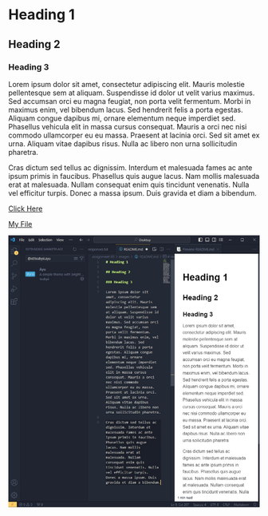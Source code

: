 # Heading 1

## Heading 2

### Heading 3

Lorem ipsum dolor sit amet, consectetur adipiscing elit. Mauris molestie pellentesque sem at aliquam. Suspendisse id dolor ut velit varius maximus. Sed accumsan orci eu magna feugiat, non porta velit fermentum. Morbi in maximus enim, vel bibendum lacus. Sed hendrerit felis a porta egestas. Aliquam congue dapibus mi, ornare elementum neque imperdiet sed. Phasellus vehicula elit in massa cursus consequat. Mauris a orci nec nisi commodo ullamcorper eu eu massa. Praesent at lacinia orci. Sed sit amet ex urna. Aliquam vitae dapibus risus. Nulla ac libero non urna sollicitudin pharetra.

Cras dictum sed tellus ac dignissim. Interdum et malesuada fames ac ante ipsum primis in faucibus. Phasellus quis augue lacus. Nam mollis malesuada erat at malesuada. Nullam consequat enim quis tincidunt venenatis. Nulla vel efficitur turpis. Donec a massa ipsum. Duis gravida et diam a bibendum.

[Click Here](https://google.com)

[My File](./responses.txt)

![screenshot](./images/Screenshot.jpg)

